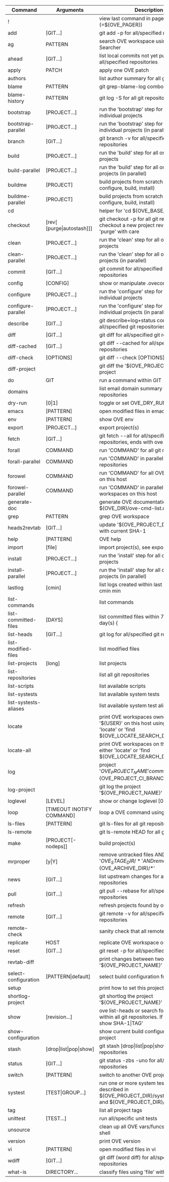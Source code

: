 | Command                 | Arguments                   | Description                                                                                                           |
|-|-|-|
| !                       |                             | view last command in pager (=${OVE_PAGER})                                                                            |
| add                     | [GIT...]                    | git add -p for all/specified repositories                                                                             |
| ag                      | PATTERN                     | search OVE workspace using The Silver Searcher                                                                        |
| ahead                   | [GIT...]                    | list local commits not yet published for all/specified repositories                                                   |
| apply                   | PATCH                       | apply one OVE patch                                                                                                   |
| authors                 |                             | list author summary for all git repositories                                                                          |
| blame                   | PATTERN                     | git grep-blame-log combo                                                                                              |
| blame-history           | PATTERN                     | git log -S for all git repositories                                                                                   |
| bootstrap               | [PROJECT...]                | run the 'bootstrap' step for all or individual projects                                                               |
| bootstrap-parallel      | [PROJECT...]                | run the 'bootstrap' step for all or individual projects (in parallel)                                                 |
| branch                  | [GIT...]                    | git branch -v for all/specified git repositories                                                                      |
| build                   | [PROJECT...]                | run the 'build' step for all or individual projects                                                                   |
| build-parallel          | [PROJECT...]                | run the 'build' step for all or individual projects (in parallel)                                                     |
| buildme                 | [PROJECT]                   | build projects from scratch (=bootstrap, configure, build, install)                                                   |
| buildme-parallel        | [PROJECT]                   | build projects from scratch (=bootstrap, configure, build, install)                                                   |
| cd                      |                             | helper for 'cd ${OVE_BASE_DIR}'                                                                                       |
| checkout                | [rev[ [purge\|autostash]]]   | git checkout -p for all git repositories OR checkout a new project revision, use 'purge' with care                    |
| clean                   | [PROJECT...]                | run the 'clean' step for all or individual projects                                                                   |
| clean-parallel          | [PROJECT...]                | run the 'clean' step for all or individual projects (in parallel)                                                     |
| commit                  | [GIT...]                    | git commit for all/specified git repositories                                                                         |
| config                  | [CONFIG]                    | show or manipulate .oveconfig                                                                                         |
| configure               | [PROJECT...]                | run the 'configure' step for all or individual projects                                                               |
| configure-parallel      | [PROJECT...]                | run the 'configure' step for all or individual projects (in parallel)                                                 |
| describe                | [GIT...]                    | git describe+log+status combo for all/specified git repositories                                                      |
| diff                    | [GIT...]                    | git diff for all/specified git repositories                                                                           |
| diff-cached             | [GIT...]                    | git diff --cached for all/specified repositories                                                                      |
| diff-check              | [OPTIONS]                   | git diff --check [OPTIONS]                                                                                            |
| diff-project            | <rev> <rev>                 | git diff the '${OVE_PROJECT_NAME}' project                                                                            |
| do                      | GIT                         | run a command within GIT                                                                                              |
| domains                 |                             | list email domain summary for all git repositories                                                                    |
| dry-run                 | [0\|1]                       | toggle or set OVE_DRY_RUN                                                                                             |
| emacs                   | [PATTERN]                   | open modified files in emacs                                                                                          |
| env                     | [PATTERN]                   | show OVE env                                                                                                          |
| export                  | [PROJECT...]                | export project(s)                                                                                                     |
| fetch                   | [GIT...]                    | git fetch --all for all/specified repositories, ends with ove status                                                  |
| forall                  | COMMAND                     | run 'COMMAND' for all git repositories                                                                                |
| forall-parallel         | COMMAND                     | run 'COMMAND' in parallel for all git repositories                                                                    |
| forowel                 | COMMAND                     | run 'COMMAND' for all OVE workspaces on this host                                                                     |
| forowel-parallel        | COMMAND                     | run 'COMMAND' in parallel for all OVE workspaces on this host                                                         |
| generate-doc            |                             | generate OVE documentation (e.g. ${OVE_DIR}/ove-cmd-list.md)                                                          |
| grep                    | PATTERN                     | grep OVE workspace                                                                                                    |
| heads2revtab            | [GIT...]                    | update '${OVE_PROJECT_DIR}/revtab' with current SHA-1                                                                 |
| help                    | [PATTERN]                   | OVE help                                                                                                              |
| import                  | [file]                      | import project(s), see export                                                                                         |
| install                 | [PROJECT...]                | run the 'install' step for all or individual projects                                                                 |
| install-parallel        | [PROJECT...]                | run the 'install' step for all or individual projects (in parallel)                                                   |
| lastlog                 | [cmin]                      | list logs created within last 60 min or cmin min                                                                      |
| list-commands           |                             | list commands                                                                                                         |
| list-committed-files    | [DAYS]                      | list committed files within 7 or DAYS day(s) {                                                                        |
| list-heads              | [GIT...]                    | git log for all/specified git repositories                                                                            |
| list-modified-files     |                             | list modified files                                                                                                   |
| list-projects           | [long]                      | list projects                                                                                                         |
| list-repositories       |                             | list all git repositories                                                                                             |
| list-scripts            |                             | list available scripts                                                                                                |
| list-systests           |                             | list available system tests                                                                                           |
| list-systests-aliases   |                             | list available system test aliases                                                                                    |
| locate                  |                             | print OVE workspaces owned by '${USER}' on this host using either 'locate' or 'find ${OVE_LOCATE_SEARCH_DIR}'         |
| locate-all              |                             | print OVE workspaces on this host using either 'locate' or 'find ${OVE_LOCATE_SEARCH_DIR}'                            |
| log                     |                             | project '${OVE_PROJECT_NAME}' commit log for branch '${OVE_PROJECT_CI_BRANCH}'                                        |
| log-project             | <rev> <rev>                 | git log the project '${OVE_PROJECT_NAME}'                                                                             |
| loglevel                | [LEVEL]                     | show or change loglevel [0-4]                                                                                         |
| loop                    | [TIMEOUT INOTIFY COMMAND]   | loop a OVE command using poll or inotify                                                                              |
| ls-files                | [PATTERN]                   | git ls-files for all git repositories                                                                                 |
| ls-remote               |                             | git ls-remote <URL> HEAD for all git repositories                                                                     |
| make                    | [PROJECT[-nodeps]]          | build project(s)                                                                                                      |
| mrproper                | [y\|Y]                       | remove untracked files AND removes '${OVE_STAGE_DIR}/*' AND removes '${OVE_ARCHIVE_DIR}/*'                            |
| news                    | [GIT...]                    | list upstream changes for all/specified repositories                                                                  |
| pull                    | [GIT...]                    | git pull --rebase for all/specified repositories                                                                      |
| refresh                 |                             | refresh projects found by ove-locate                                                                                  |
| remote                  | [GIT...]                    | git remote -v for all/specified git repositories                                                                      |
| remote-check            |                             | sanity check that all remotes are online                                                                              |
| replicate               | HOST                        | replicate OVE workspace on HOST                                                                                       |
| reset                   | [GIT...]                    | git reset -p for all/specified repositories                                                                           |
| revtab-diff             | <rev> <rev>                 | print changes between two '${OVE_PROJECT_NAME}' revisions                                                             |
| select-configuration    | [PATTERN\|default]           | select build configuration for each project                                                                           |
| setup                   |                             | print how to set this project up                                                                                      |
| shortlog-project        | <rev> <rev>                 | git shortlog the project '${OVE_PROJECT_NAME}'                                                                        |
| show                    | [revision...]               | ove list-heads or search for 'revision' within all git repositories. If found run 'git show SHA-1\|TAG'                |
| show-configuration      |                             | show current build configuration for each project                                                                     |
| stash                   | [drop\|list\|pop\|show]        | git stash [drop\|list\|pop\|show] for all git repositories                                                               |
| status                  | [GIT...]                    | git status -zbs -uno for all/specified repositories                                                                   |
| switch                  | [PATTERN]                   | switch to another OVE project                                                                                         |
| systest                 | [TEST\|GROUP...]             | run one or more system tests/groups described in ${OVE_PROJECT_DIR}/systests-groups and ${OVE_PROJECT_DIR}/systests   |
| tag                     |                             | list all project tags                                                                                                 |
| unittest                | [TEST...]                   | run all/specific unit tests                                                                                           |
| unsource                |                             | clean up all OVE vars/funcs from this shell                                                                           |
| version                 |                             | print OVE version                                                                                                     |
| vi                      | [PATTERN]                   | open modified files in vi                                                                                             |
| wdiff                   | [GIT...]                    | git diff (word diff) for all/specified git repositories                                                               |
| what-is                 | DIRECTORY...                | classify files using 'file' within a directory                                                                        |
